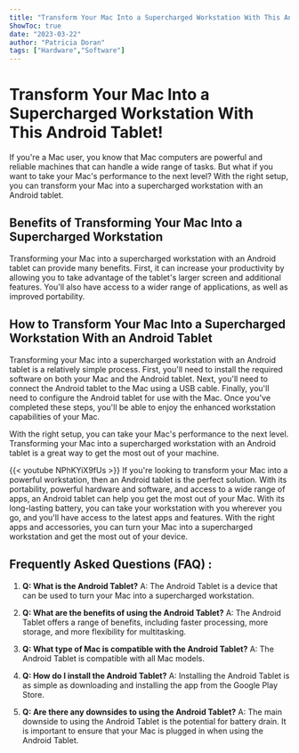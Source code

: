 ```yaml
---
title: "Transform Your Mac Into a Supercharged Workstation With This Android Tablet!"
ShowToc: true 
date: "2023-03-22"
author: "Patricia Doran" 
tags: ["Hardware","Software"]
---
```

# Transform Your Mac Into a Supercharged Workstation With This Android Tablet!

If you're a Mac user, you know that Mac computers are powerful and reliable machines that can handle a wide range of tasks. But what if you want to take your Mac's performance to the next level? With the right setup, you can transform your Mac into a supercharged workstation with an Android tablet. 

## Benefits of Transforming Your Mac Into a Supercharged Workstation

Transforming your Mac into a supercharged workstation with an Android tablet can provide many benefits. First, it can increase your productivity by allowing you to take advantage of the tablet's larger screen and additional features. You'll also have access to a wider range of applications, as well as improved portability. 

## How to Transform Your Mac Into a Supercharged Workstation With an Android Tablet

Transforming your Mac into a supercharged workstation with an Android tablet is a relatively simple process. First, you'll need to install the required software on both your Mac and the Android tablet. Next, you'll need to connect the Android tablet to the Mac using a USB cable. Finally, you'll need to configure the Android tablet for use with the Mac. Once you've completed these steps, you'll be able to enjoy the enhanced workstation capabilities of your Mac. 

With the right setup, you can take your Mac's performance to the next level. Transforming your Mac into a supercharged workstation with an Android tablet is a great way to get the most out of your machine.

{{< youtube NPhKYiX9fUs >}} 
If you're looking to transform your Mac into a powerful workstation, then an Android tablet is the perfect solution. With its portability, powerful hardware and software, and access to a wide range of apps, an Android tablet can help you get the most out of your Mac. With its long-lasting battery, you can take your workstation with you wherever you go, and you'll have access to the latest apps and features. With the right apps and accessories, you can turn your Mac into a supercharged workstation and get the most out of your device.

## Frequently Asked Questions (FAQ) :
1. **Q: What is the Android Tablet?**
A: The Android Tablet is a device that can be used to turn your Mac into a supercharged workstation.

2. **Q: What are the benefits of using the Android Tablet?**
A: The Android Tablet offers a range of benefits, including faster processing, more storage, and more flexibility for multitasking.

3. **Q: What type of Mac is compatible with the Android Tablet?**
A: The Android Tablet is compatible with all Mac models.

4. **Q: How do I install the Android Tablet?**
A: Installing the Android Tablet is as simple as downloading and installing the app from the Google Play Store.

5. **Q: Are there any downsides to using the Android Tablet?**
A: The main downside to using the Android Tablet is the potential for battery drain. It is important to ensure that your Mac is plugged in when using the Android Tablet.


